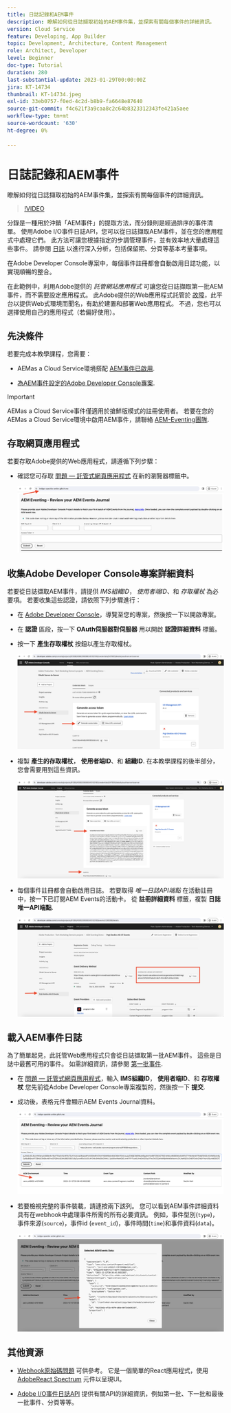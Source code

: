 ```yaml
---
title: 日誌記錄和AEM事件
description: 瞭解如何從日誌擷取初始的AEM事件集，並探索有關每個事件的詳細資訊。
version: Cloud Service
feature: Developing, App Builder
topic: Development, Architecture, Content Management
role: Architect, Developer
level: Beginner
doc-type: Tutorial
duration: 280
last-substantial-update: 2023-01-29T00:00:00Z
jira: KT-14734
thumbnail: KT-14734.jpeg
exl-id: 33eb0757-f0ed-4c2d-b8b9-fa6648e87640
source-git-commit: f4c621f3a9caa8c2c64b8323312343fe421a5aee
workflow-type: tm+mt
source-wordcount: '630'
ht-degree: 0%

---
```


# 日誌記錄和AEM事件

瞭解如何從日誌擷取初始的AEM事件集，並探索有關每個事件的詳細資訊。

>[!VIDEO](https://video.tv.adobe.com/v/3427052?quality=12&learn=on)

分錄是一種用於沖銷「AEM事件」的提取方法，而分錄則是經過排序的事件清單。 使用Adobe I/O事件日誌API，您可以從日誌擷取AEM事件，並在您的應用程式中處理它們。 此方法可讓您根據指定的步調管理事件，並有效率地大量處理這些事件。 請參閱 [日誌](https://developer.adobe.com/events/docs/guides/journaling_intro/) 以進行深入分析，包括保留期、分頁等基本考量事項。

在Adobe Developer Console專案中，每個事件註冊都會自動啟用日誌功能，以實現順暢的整合。

在此範例中，利用Adobe提供的 _託管網站應用程式_ 可讓您從日誌擷取第一批AEM事件，而不需要設定應用程式。 此Adobe提供的Web應用程式託管於 [故障](https://glitch.com/)，此平台以提供Web式環境而聞名，有助於建置和部署Web應用程式。 不過，您也可以選擇使用自己的應用程式（若偏好使用）。

## 先決條件

若要完成本教學課程，您需要：

- AEMas a Cloud Service環境搭配 [AEM事件已啟用](https://developer.adobe.com/experience-cloud/experience-manager-apis/guides/events/#enable-aem-events-on-your-aem-cloud-service-environment).

- [為AEM事件設定的Adobe Developer Console專案](https://developer.adobe.com/experience-cloud/experience-manager-apis/guides/events/#how-to-subscribe-to-aem-events-in-the-adobe-developer-console).

>[!IMPORTANT]
>
>AEMas a Cloud Service事件僅適用於搶鮮版模式的註冊使用者。 若要在您的AEMas a Cloud Service環境中啟用AEM事件，請聯絡 [AEM-Eventing團隊](mailto:grp-aem-events@adobe.com).

## 存取網頁應用程式

若要存取Adobe提供的Web應用程式，請遵循下列步驟：

- 確認您可存取 [問題 — 託管式網頁應用程式](https://indigo-speckle-antler.glitch.me/) 在新的瀏覽器標籤中。

  ![問題 — 託管式網頁應用程式](../assets/examples/journaling/glitch-hosted-web-application.png)

## 收集Adobe Developer Console專案詳細資料

若要從日誌擷取AEM事件，請提供 _IMS組織ID_， _使用者端ID_、和 _存取權杖_ 為必要項。 若要收集這些認證，請依照下列步驟進行：

- 在 [Adobe Developer Console](https://developer.adobe.com)，導覽至您的專案，然後按一下以開啟專案。

- 在 **認證** 區段，按一下 **OAuth伺服器對伺服器** 用以開啟 **認證詳細資料** 標籤。

- 按一下 **產生存取權杖** 按鈕以產生存取權杖。

  ![Adobe Developer控制檯專案產生存取權杖](../assets/examples/journaling/adobe-developer-console-project-generate-access-token.png)

- 複製 **產生的存取權杖**， **使用者端ID**、和 **組織ID**. 在本教學課程的後半部分，您會需要用到這些資訊。

  ![Adobe Developer Console專案複製認證](../assets/examples/journaling/adobe-developer-console-project-copy-credentials.png)

- 每個事件註冊都會自動啟用日誌。 若要取得 _唯一日誌API端點_ 在活動註冊中，按一下已訂閱AEM Events的活動卡。 從 **註冊詳細資料** 標籤，複製 **日誌唯一API端點**.

  ![Adobe Developer Console專案事件卡](../assets/examples/journaling/adobe-developer-console-project-events-card.png)

## 載入AEM事件日誌

為了簡單起見，此託管Web應用程式只會從日誌擷取第一批AEM事件。 這些是日誌中最舊可用的事件。 如需詳細資訊，請參閱 [第一批事件](https://developer.adobe.com/events/docs/guides/api/journaling_api/#fetching-your-first-batch-of-events-from-the-journal).

- 在 [問題 — 託管式網頁應用程式](https://indigo-speckle-antler.glitch.me/)，輸入 **IMS組織ID**， **使用者端ID**、和 **存取權杖** 您先前從Adobe Developer Console專案複製的，然後按一下 **提交**.

- 成功後，表格元件會顯示AEM Events Journal資料。

  ![AEM事件日誌資料](../assets/examples/journaling/load-journal.png)

- 若要檢視完整的事件裝載，請連按兩下該列。 您可以看到AEM事件詳細資料具有在webhook中處理事件所需的所有必要資訊。 例如，事件型別(`type`)，事件來源(`source`)，事件id (`event_id`)，事件時間(`time`)和事件資料(`data`)。

  ![完成AEM事件裝載](../assets/examples/journaling/complete-journal-data.png)

## 其他資源

- [Webhook原始碼問題](https://glitch.com/edit/#!/indigo-speckle-antler) 可供參考。 它是一個簡單的React應用程式，使用 [AdobeReact Spectrum](https://react-spectrum.adobe.com/react-spectrum/index.html) 元件以呈現UI。

- [Adobe I/O事件日誌API](https://developer.adobe.com/events/docs/guides/api/journaling_api/) 提供有關API的詳細資訊，例如第一批、下一批和最後一批事件、分頁等等。

